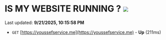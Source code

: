 # IS MY WEBSITE RUNNING ? [![](https://img.shields.io/static/v1?label=Sponsor&message=%E2%9D%A4&logo=GitHub&color=%23fe8e86)](https://github.com/sponsors/Youssef-Lehmam)

Last updated: **9/21/2025, 10:15:58 PM**

- `GET` [https://youssefservice.me](https://youssefservice.me) - **Up** (211ms)
